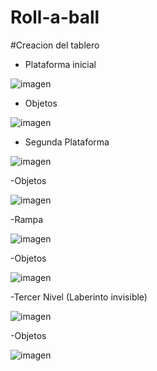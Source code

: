 # Roll-a-ball

#Creacion del tablero

- Plataforma inicial

![imagen](https://github.com/user-attachments/assets/b172b7f6-20b5-4e8b-9017-fbefd542d0f5)

- Objetos

![imagen](https://github.com/user-attachments/assets/4cbd5757-2e3d-4f5e-8b7c-f37a3373beb9)

- Segunda Plataforma

![imagen](https://github.com/user-attachments/assets/322b22d4-9315-4264-97cc-e80af6d3a17a)

-Objetos   

![imagen](https://github.com/user-attachments/assets/af88ae10-2afe-45a0-a695-d6e9945806d2)


-Rampa

![imagen](https://github.com/user-attachments/assets/8189e561-fd4e-4b78-bea7-f15243aa3dcc)

-Objetos

![imagen](https://github.com/user-attachments/assets/a1eecb01-8ade-4a12-88b1-f67b71ac6df0)

-Tercer Nivel (Laberinto invisible)

![imagen](https://github.com/user-attachments/assets/6c4da8f4-2fe2-458c-85d2-49849f318543)

-Objetos

![imagen](https://github.com/user-attachments/assets/96d94293-b1d8-405c-a79a-3344b820d64f)

